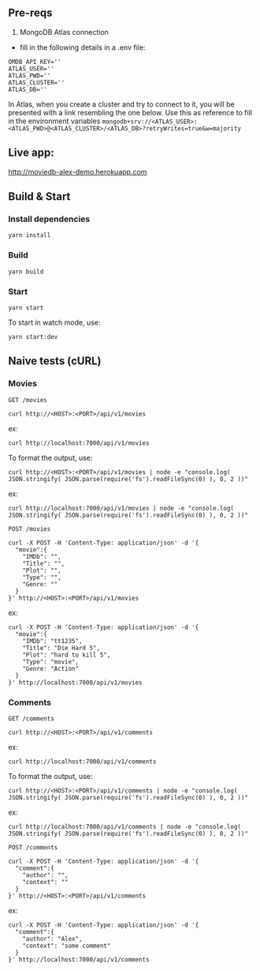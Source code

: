 ## Pre-reqs

1. MongoDB Atlas connection

- fill in the following details in a .env file:
```
OMDB_API_KEY=''  
ATLAS_USER=''  
ATLAS_PWD=''  
ATLAS_CLUSTER=''  
ATLAS_DB=''
```
In Atlas, when you create a cluster and try to connect to it, you will be presented with a link resembling the one below. Use this as reference to fill in the environment variables
`mongodb+srv://<ATLAS_USER>:<ATLAS_PWD>@<ATLAS_CLUSTER>/<ATLAS_DB>?retryWrites=true&w=majority`

## Live app:

http://moviedb-alex-demo.herokuapp.com

## Build & Start

### Install dependencies

`yarn install`

### Build

`yarn build`

### Start

`yarn start`

To start in watch mode, use:

`yarn start:dev`

## Naive tests (cURL)

### Movies

`GET /movies`

```
curl http://<HOST>:<PORT>/api/v1/movies
```

ex:

```
curl http://localhost:7000/api/v1/movies
```

To format the output, use:

```
curl http://<HOST>:<PORT>/api/v1/movies | node -e "console.log( JSON.stringify( JSON.parse(require('fs').readFileSync(0) ), 0, 2 ))"
```

ex:

```
curl http://localhost:7000/api/v1/movies | node -e "console.log( JSON.stringify( JSON.parse(require('fs').readFileSync(0) ), 0, 2 ))"
```

`POST /movies`

```
curl -X POST -H 'Content-Type: application/json' -d '{
  "movie":{
    "IMDb": "",
    "Title": "",
    "Plot": "",
    "Type": "",
    "Genre: ""
  }
}' http://<HOST>:<PORT>/api/v1/movies
```

ex:

```
curl -X POST -H 'Content-Type: application/json' -d '{
  "movie":{
    "IMDb": "tt1235",
    "Title": "Die Hard 5",
    "Plot": "hard to kill 5",
    "Type": "movie",
    "Genre: "Action"
  }
}' http://localhost:7000/api/v1/movies
```

### Comments

`GET /comments`

```
curl http://<HOST>:<PORT>/api/v1/comments
```

ex:

```
curl http://localhost:7000/api/v1/comments
```

To format the output, use:

```
curl http://<HOST>:<PORT>/api/v1/comments | node -e "console.log( JSON.stringify( JSON.parse(require('fs').readFileSync(0) ), 0, 2 ))"
```

ex:

```
curl http://localhost:7000/api/v1/comments | node -e "console.log( JSON.stringify( JSON.parse(require('fs').readFileSync(0) ), 0, 2 ))"
```

`POST /comments`

```
curl -X POST -H 'Content-Type: application/json' -d '{
  "comment":{
    "author": "",
    "context": ""
  }
}' http://<HOST>:<PORT>/api/v1/comments
```

ex:

```
curl -X POST -H 'Content-Type: application/json' -d '{
  "comment":{
    "author": "Alex",
    "context": "some comment"
  }
}' http://localhost:7000/api/v1/comments
```
